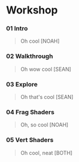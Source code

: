 # Workshop

### 01 Intro

> Oh cool [NOAH]

### 02 Walkthrough

> Oh wow cool [SEAN]

### 03 Explore

> Oh that's cool [SEAN]

### 04 Frag Shaders

> Oh, so cool [NOAH]

### 05 Vert Shaders

> Oh cool, neat [BOTH]
